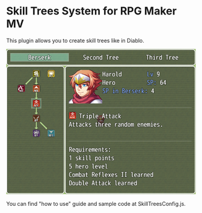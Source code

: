# Skill Trees System for RPG Maker MV

This plugin allows you to create skill trees like in Diablo.

![Sample image](/Sample.png)

You can find "how to use" guide and sample code at SkillTreesConfig.js.
